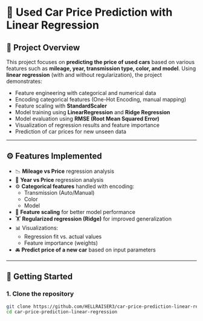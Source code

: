 # 🚗 Used Car Price Prediction with Linear Regression  

## 📌 Project Overview  
This project focuses on **predicting the price of used cars** based on various features such as **mileage, year, transmission type, color, and model**. Using **linear regression** (with and without regularization), the project demonstrates:  
- Feature engineering with categorical and numerical data  
- Encoding categorical features (One-Hot Encoding, manual mapping)  
- Feature scaling with **StandardScaler**  
- Model training using **LinearRegression** and **Ridge Regression**  
- Model evaluation using **RMSE (Root Mean Squared Error)**  
- Visualization of regression results and feature importance  
- Prediction of car prices for new unseen data  

---

## ⚙️ Features Implemented  
- 📉 **Mileage vs Price** regression analysis  
- 📆 **Year vs Price** regression analysis  
- ⚙️ **Categorical features** handled with encoding:  
  - Transmission (Auto/Manual)  
  - Color  
  - Model  
- 🔄 **Feature scaling** for better model performance  
- 🏋️ **Regularized regression (Ridge)** for improved generalization  
- 📊 Visualizations:  
  - Regression fit vs. actual values  
  - Feature importance (weights)  
- 🚘 **Predict price of a new car** based on input parameters  

---

## 🚀 Getting Started  

### 1. Clone the repository  
```bash
git clone https://github.com/HELLRAISER3/car-price-prediction-linear-regression.git
cd car-price-prediction-linear-regression
